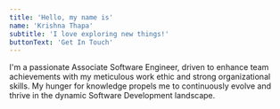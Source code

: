 ```yaml
---
title: 'Hello, my name is'
name: 'Krishna Thapa'
subtitle: 'I love exploring new things!'
buttonText: 'Get In Touch'
---
```


I'm a passionate Associate Software Engineer, driven to enhance team achievements with my meticulous work ethic and strong organizational skills. My hunger for knowledge propels me to continuously evolve and thrive in the dynamic Software Development landscape.
